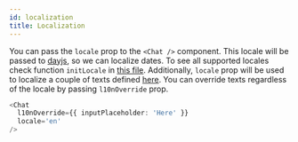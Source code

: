 ```yaml
---
id: localization
title: Localization
---
```


You can pass the `locale` prop to the `<Chat />` component. This locale will be passed to [dayjs](https://day.js.org), so we can localize dates. To see all supported locales check function `initLocale` in [this file](https://github.com/flyerhq/react-native-chat-ui/blob/main/src/utils/index.ts). Additionally, `locale` prop will be used to localize a couple of texts defined [here](https://github.com/flyerhq/react-native-chat-ui/blob/main/src/l10n.ts). You can override texts regardless of the locale by passing `l10nOverride` prop. 

```ts
<Chat
  l10nOverride={{ inputPlaceholder: 'Here' }}
  locale='en'
/>
```
